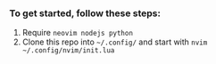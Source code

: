 ### To get started, follow these steps:
1. Require `neovim nodejs python`
2. Clone this repo into `~/.config/` and start with `nvim ~/.config/nvim/init.lua`
